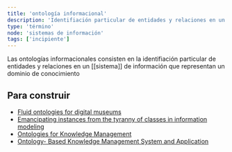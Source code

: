 ```yaml
---
title: 'ontología informacional'
description: 'Identifiación particular de entidades y relaciones en un sistema de información que representan un dominio de conocimiento'
type: 'término'
node: 'sistemas de información'
tags: ['incipiente']
---
```


Las ontologías informacionales consisten en la identifiación particular de entidades y relaciones en un [[sistema]] de información que representan un dominio de conocimiento

## Para construir

- [Fluid ontologies for digital museums](https://www.academia.edu/9497288/Fluid_Ontologies_for_Digital_Museums)
- [Emancipating instances from the tyranny of classes in information modeling](https://dl.acm.org/doi/abs/10.1145/357775.357778)
- [Ontologies for Knowledge Management](https://www.researchgate.net/publication/227024351_Ontologies_for_Knowledge_Management)
- [Ontology- Based Knowledge Management System and Application](https://www.researchgate.net/publication/271608421_Ontology-_Based_Knowledge_Management_System_and_Application)